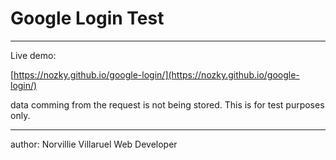 # Google Login Test

---

Live demo: 

[https://nozky.github.io/google-login/](https://nozky.github.io/google-login/)

data comming from the request is not being stored. This is for test purposes only.

---
author:
Norvillie Villaruel
Web Developer